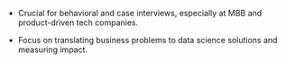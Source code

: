 - Crucial for behavioral and case interviews, especially at MBB and product-driven tech companies.

- Focus on translating business problems to data science solutions and measuring impact.